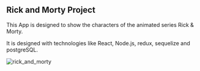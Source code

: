 ## Rick and Morty Project

This App is designed to show the characters of the animated series Rick & Morty.

It is designed with technologies like React, Node.js, redux, sequelize and postgreSQL.

![rick_and_morty](https://github.com/Moriones20/rick_and_morty/assets/96366130/6a7fbc97-f7d6-4a30-9433-43e57fd7c556)
